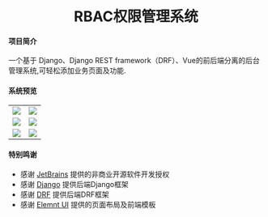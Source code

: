 <h1 style="text-align: center">RBAC权限管理系统</h1>

#### 项目简介
一个基于 Django、Django REST framework（DRF）、Vue的前后端分离的后台管理系统,可轻松添加业务页面及功能.



#### 系统预览
<table>
    <tr>
        <td><img src="/qiumozhou/django_vue_rbac/blob/main/vue_admin/src/assets/img/1.png?raw=true" border="0" /></td>
        <td><img src="https://images.cnblogs.com/cnblogs_com/heheda005/1942678/o_2103070314042.png" border="0" /></td>
    </tr>
    <tr>
        <td><img src="https://images.cnblogs.com/cnblogs_com/heheda005/1942678/o_2103070314113.png" border="0" /></td>
        <td><img src="https://images.cnblogs.com/cnblogs_com/heheda005/1942678/o_2103070314164.png" border="0" /></td>
    </tr>
    <tr>
        <td><img src="https://images.cnblogs.com/cnblogs_com/heheda005/1942678/o_2103070314225.png" border="0" /></td>
        <td><img src="https://images.cnblogs.com/cnblogs_com/heheda005/1942678/o_2103070314276.png" border="0" /></td>
    </tr>
</table>





#### 特别鸣谢
- 感谢 [JetBrains](https://www.jetbrains.com/) 提供的非商业开源软件开发授权
- 感谢 [Django](https://github.com/django/django) 提供后端Django框架
- 感谢 [DRF](https://github.com/encode/django-rest-framework) 提供后端DRF框架
- 感谢 [Elemnt UI](https://element.eleme.cn/#/zh-CN) 提供的页面布局及前端模板
